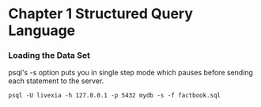 # Chapter 1 Structured Query Language

### Loading the Data Set

psql's -s option puts you in single step mode which pauses before sending each statement to the server.

`psql -U livexia -h 127.0.0.1 -p 5432 mydb -s -f factbook.sql`
